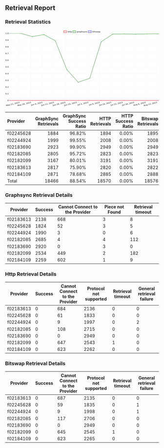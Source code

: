 ## Retrieval Report
### Retrieval Statistics
<img src="https://raw.githubusercontent.com/data-preservation-programs/filplus-checker-assets/main/filecoin-project/filecoin-plus-large-datasets/issues/1970/1692165898034.png"/>

| Provider  | GraphSync Retrievals | GraphSync Success Ratio | HTTP Retrievals | HTTP Success Ratio | Bitswap Retrievals | Bitswap Success Ratio |
| :-------- | -------------------: | ----------------------: | --------------: | -----------------: | -----------------: | --------------------: |
| f02245628 |                 1884 |                  96.82% |            1894 |              0.00% |               1895 |                 0.00% |
| f02244924 |                 1999 |                  99.55% |            2008 |              0.00% |               2008 |                 0.00% |
| f02183690 |                 2923 |                  99.90% |            2949 |              0.00% |               2949 |                 0.00% |
| f02182085 |                 2805 |                  95.72% |            2823 |              0.00% |               2823 |                 0.00% |
| f02182099 |                 3167 |                  80.01% |            3191 |              0.00% |               3191 |                 0.00% |
| f02183613 |                 2817 |                  75.90% |            2820 |              0.00% |               2822 |                 0.00% |
| f02184109 |                 2871 |                  78.68% |            2885 |              0.00% |               2888 |                 0.00% |
| Total     |                18466 |                  88.54% |           18570 |              0.00% |              18576 |                 0.00% |

### Graphsync Retrieval Details
| Provider  | Success | Cannot Connect to the Provider | Piece not Found | Retrieval timeout |
| --------- | ------- | ------------------------------ | --------------- | ----------------- |
| f02183613 | 2138    | 668                            | 3               | 8                 |
| f02245628 | 1824    | 52                             | 3               | 5                 |
| f02244924 | 1990    | 3                              | 0               | 6                 |
| f02182085 | 2685    | 4                              | 4               | 112               |
| f02183690 | 2920    | 0                              | 3               | 0                 |
| f02182099 | 2534    | 449                            | 2               | 182               |
| f02184109 | 2259    | 602                            | 1               | 9                 |

### Http Retrieval Details
| Provider  | Success | Cannot Connect to the Provider | Protocol not supported | Retrieval timeout | General retrieval failure |
| --------- | ------- | ------------------------------ | ---------------------- | ----------------- | ------------------------- |
| f02183613 | 0       | 684                            | 2136                   | 0                 | 0                         |
| f02245628 | 0       | 61                             | 1833                   | 0                 | 0                         |
| f02244924 | 0       | 9                              | 1997                   | 0                 | 2                         |
| f02182085 | 0       | 108                            | 2715                   | 0                 | 0                         |
| f02183690 | 0       | 0                              | 2949                   | 0                 | 0                         |
| f02182099 | 0       | 647                            | 2543                   | 1                 | 0                         |
| f02184109 | 0       | 623                            | 2262                   | 0                 | 0                         |

### Bitswap Retrieval Details
| Provider  | Success | Cannot Connect to the Provider | Protocol not supported | Retrieval timeout | General retrieval failure |
| --------- | ------- | ------------------------------ | ---------------------- | ----------------- | ------------------------- |
| f02183613 | 0       | 687                            | 2135                   | 0                 | 0                         |
| f02245628 | 0       | 59                             | 1835                   | 0                 | 1                         |
| f02244924 | 0       | 9                              | 1998                   | 0                 | 1                         |
| f02182085 | 0       | 117                            | 2706                   | 0                 | 0                         |
| f02183690 | 0       | 0                              | 2949                   | 0                 | 0                         |
| f02182099 | 0       | 645                            | 2545                   | 1                 | 0                         |
| f02184109 | 0       | 623                            | 2265                   | 0                 | 0                         |
